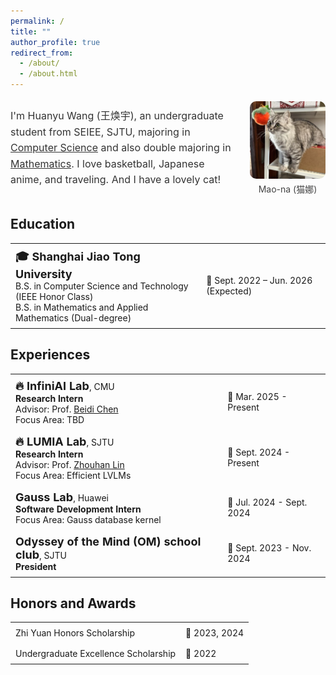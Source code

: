 ```yaml
---
permalink: /
title: ""
author_profile: true
redirect_from: 
  - /about/
  - /about.html
---
```


<style>
  a.no-style {
      text-decoration: none;
      color: inherit;
  }
  a.no-style:hover {
      text-decoration: underline;
      color: #0050a1;
  }
  td {
      font-size:14px;
      padding: 8px;
  }
</style>

<div class="profile-container" style="display: flex; align-items: center; justify-content: space-between; gap: 20px; width: 100%; margin: auto;">
    <div class="profile-text" style="flex: 3; font-size: 16px; line-height: 1.6; color: #333;">
        <p>
          I'm Huanyu Wang (王焕宇), an undergraduate student from <a href="https://www.seiee.sjtu.edu.cn/" target="_blank" class="no-style">SEIEE</a>, <a href="https://www.sjtu.edu.cn/" target="_blank" class="no-style">SJTU</a>, majoring in <span style="text-decoration: underline;">Computer Science</span> and also double majoring in <span style="text-decoration: underline;">Mathematics</span>. I love basketball, Japanese anime, and traveling. And I have a lovely cat!
        </p>
    </div>
    <div class="profile-image" style="flex: 1; display: flex; flex-direction: column; justify-content: center; align-items: center;">
        <img src="/images/cat.jpg" alt="Cat" style="max-width: 100%; height: auto; border-radius: 10px; object-fit: contain;">
        <figcaption style="margin-top: 6px; font-size: 14px; color: #444; text-align: center;">Mao-na (猫娜)</figcaption>
    </div>
</div>

## Education

<table>
  <tr>
    <td>
      <span style="font-size:18px; font-weight: bold;">🎓 Shanghai Jiao Tong University</span><br>
      B.S. in Computer Science and Technology (IEEE Honor Class)<br>
      B.S. in Mathematics and Applied Mathematics (Dual-degree)
    </td>
    <td>📅 Sept. 2022 – Jun. 2026 (Expected)</td>
  </tr>
</table>

## Experiences

<table>
  <tr>
    <td>
      <span style="font-size:18px; font-weight: bold;">🔥 <a href="https://www.infini-ai-lab.cmu.edu/" target="_blank" class="no-style">InfiniAI Lab</a></span>, CMU<br>
      <span style="font-weight: bold;">Research Intern</span><br>
      Advisor: Prof. <a href="https://www.andrew.cmu.edu/user/beidic/" target="_blank">Beidi Chen</a><br>
      Focus Area: TBD
    </td>
    <td>📅 Mar. 2025 - Present</td>
  </tr>
  <tr>
    <td>
      <span style="font-size:18px; font-weight: bold;">🔥 <a href="https://github.com/LUMIA-Group" target="_blank" class="no-style">LUMIA Lab</a></span>, SJTU<br>
      <span style="font-weight: bold;">Research Intern</span><br>
      Advisor: Prof. <a href="https://hantek.github.io/" target="_blank">Zhouhan Lin</a><br>
      Focus Area: Efficient LVLMs
    </td>
    <td>📅 Sept. 2024 - Present</td>
  </tr>
  <tr>
    <td>
      <span style="font-size:18px; font-weight: bold;">Gauss Lab</span>, Huawei<br>
      <span style="font-weight: bold;">Software Development Intern</span><br>
      Focus Area: Gauss database kernel
    </td>
    <td>📅 Jul. 2024 - Sept. 2024</td>
  </tr>
  <tr>
    <td>
      <span style="font-size:18px; font-weight: bold;">Odyssey of the Mind (OM) school club</span>, SJTU<br>
      <span style="font-weight: bold;">President</span>
    </td>
    <td>📅 Sept. 2023 - Nov. 2024</td>
  </tr>
</table>

## Honors and Awards

<table>
  <tr>
    <td>Zhi Yuan Honors Scholarship</td>
    <td>📅 2023, 2024</td>
  </tr>
  <tr>
    <td>Undergraduate Excellence Scholarship</td>
    <td>📅 2022</td>
  </tr>
</table>
